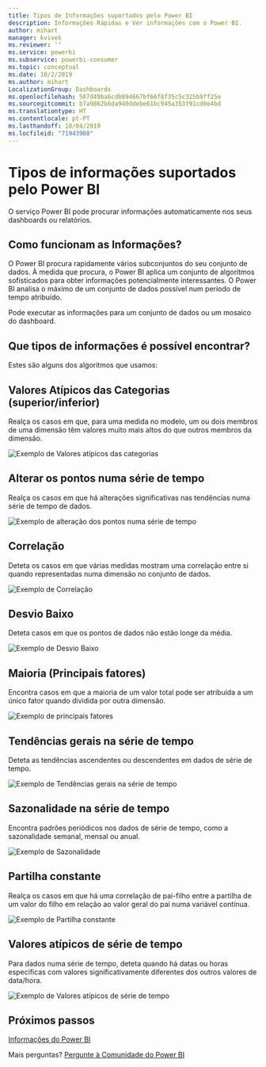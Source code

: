```yaml
---
title: Tipos de Informações suportados pelo Power BI
description: Informações Rápidas e Ver informações com o Power BI.
author: mihart
manager: kvivek
ms.reviewer: ''
ms.service: powerbi
ms.subservice: powerbi-consumer
ms.topic: conceptual
ms.date: 10/2/2019
ms.author: mihart
LocalizationGroup: Dashboards
ms.openlocfilehash: 507d49ba6cdb894667bf66f8f35c5c325b9ff25e
ms.sourcegitcommit: b7a9862b6da940ddebe61bc945a353f91cd0e4bd
ms.translationtype: HT
ms.contentlocale: pt-PT
ms.lasthandoff: 10/04/2019
ms.locfileid: "71943908"
---
```

# <a name="types-of-insights-supported-by-power-bi"></a>Tipos de informações suportados pelo Power BI

O serviço Power BI pode procurar informações automaticamente nos seus dashboards ou relatórios.

## <a name="how-does-insights-work"></a>Como funcionam as Informações?
O Power BI procura rapidamente vários subconjuntos do seu conjunto de dados. À medida que procura, o Power BI aplica um conjunto de algoritmos sofisticados para obter informações potencialmente interessantes. O Power BI analisa o máximo de um conjunto de dados possível num período de tempo atribuído.

Pode executar as informações para um conjunto de dados ou um mosaico do dashboard.   

## <a name="what-types-of-insights-can-we-find"></a>Que tipos de informações é possível encontrar?
Estes são alguns dos algoritmos que usamos:

## <a name="category-outliers-topbottom"></a>Valores Atípicos das Categorias (superior/inferior)
Realça os casos em que, para uma medida no modelo, um ou dois membros de uma dimensão têm valores muito mais altos do que outros membros da dimensão.  

![Exemplo de Valores atípicos das categorias](./media/end-user-insight-types/pbi_auto_insight_types_category_outliers.png)

## <a name="change-points-in-a-time-series"></a>Alterar os pontos numa série de tempo
Realça os casos em que há alterações significativas nas tendências numa série de tempo de dados.

![Exemplo de alteração dos pontos numa série de tempo](./media/end-user-insight-types/pbi_auto_insight_types_changepoint.png)

## <a name="correlation"></a>Correlação
Deteta os casos em que várias medidas mostram uma correlação entre si quando representadas numa dimensão no conjunto de dados.

![Exemplo de Correlação](./media/end-user-insight-types/pbi_auto_insight_types_correlation.png)

## <a name="low-variance"></a>Desvio Baixo
Deteta casos em que os pontos de dados não estão longe da média.

![Exemplo de Desvio Baixo](./media/end-user-insight-types/power-bi-low-variance.png)

## <a name="majority-major-factors"></a>Maioria (Principais fatores)
Encontra casos em que a maioria de um valor total pode ser atribuída a um único fator quando dividida por outra dimensão.  

![Exemplo de principais fatores](./media/end-user-insight-types/pbi_auto_insight_types_majority.png)

## <a name="overall-trends-in-time-series"></a>Tendências gerais na série de tempo
Deteta as tendências ascendentes ou descendentes em dados de série de tempo.

![Exemplo de Tendências gerais na série de tempo](./media/end-user-insight-types/pbi_auto_insight_types_trend.png)

## <a name="seasonality-in-time-series"></a>Sazonalidade na série de tempo
Encontra padrões periódicos nos dados de série de tempo, como a sazonalidade semanal, mensal ou anual.

![Exemplo de Sazonalidade](./media/end-user-insight-types/pbi_auto_insight_types_seasonality_new.png)

## <a name="steady-share"></a>Partilha constante
Realça os casos em que há uma correlação de pai-filho entre a partilha de um valor do filho em relação ao valor geral do pai numa variável contínua.

![Exemplo de Partilha constante](./media/end-user-insight-types/pbi_auto_insight_types_steadyshare.png)

## <a name="time-series-outliers"></a>Valores atípicos de série de tempo
Para dados numa série de tempo, deteta quando há datas ou horas específicas com valores significativamente diferentes dos outros valores de data/hora.

![Exemplo de Valores atípicos de série de tempo](./media/end-user-insight-types/pbi_auto_insight_types_time_series_outliers.png)

## <a name="next-steps"></a>Próximos passos
[Informações do Power BI](end-user-insights.md)

Mais perguntas? [Pergunte à Comunidade do Power BI](http://community.powerbi.com/)

